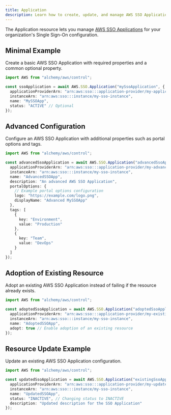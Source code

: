```yaml
---
title: Application
description: Learn how to create, update, and manage AWS SSO Applications using Alchemy Cloud Control.
---
```


The Application resource lets you manage [AWS SSO Applications](https://docs.aws.amazon.com/sso/latest/userguide/) for your organization's Single Sign-On configuration.

## Minimal Example

Create a basic AWS SSO Application with required properties and a common optional property.

```ts
import AWS from "alchemy/aws/control";

const ssoApplication = await AWS.SSO.Application("mySsoApplication", {
  applicationProviderArn: "arn:aws:sso:::application-provider/my-application-provider",
  instanceArn: "arn:aws:sso:::instance/my-sso-instance",
  name: "MySSOApp",
  status: "ACTIVE" // Optional
});
```

## Advanced Configuration

Configure an AWS SSO Application with additional properties such as portal options and tags.

```ts
import AWS from "alchemy/aws/control";

const advancedSsoApplication = await AWS.SSO.Application("advancedSsoApplication", {
  applicationProviderArn: "arn:aws:sso:::application-provider/my-advanced-provider",
  instanceArn: "arn:aws:sso:::instance/my-sso-instance",
  name: "AdvancedSSOApp",
  description: "An advanced AWS SSO Application",
  portalOptions: {
    // Example portal options configuration
    logo: "https://example.com/logo.png",
    displayName: "Advanced MySSOApp"
  },
  tags: [
    {
      key: "Environment",
      value: "Production"
    },
    {
      key: "Team",
      value: "DevOps"
    }
  ]
});
```

## Adoption of Existing Resource

Adopt an existing AWS SSO Application instead of failing if the resource already exists.

```ts
import AWS from "alchemy/aws/control";

const adoptedSsoApplication = await AWS.SSO.Application("adoptedSsoApplication", {
  applicationProviderArn: "arn:aws:sso:::application-provider/my-existing-provider",
  instanceArn: "arn:aws:sso:::instance/my-sso-instance",
  name: "AdoptedSSOApp",
  adopt: true // Enable adoption of an existing resource
});
```

## Resource Update Example

Update an existing AWS SSO Application configuration.

```ts
import AWS from "alchemy/aws/control";

const updatedSsoApplication = await AWS.SSO.Application("existingSsoApplication", {
  applicationProviderArn: "arn:aws:sso:::application-provider/my-updated-provider",
  instanceArn: "arn:aws:sso:::instance/my-sso-instance",
  name: "UpdatedSSOApp",
  status: "INACTIVE", // Changing status to INACTIVE
  description: "Updated description for the SSO Application"
});
```